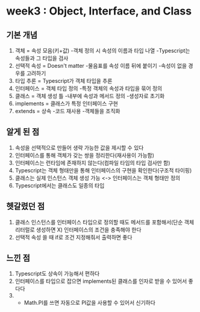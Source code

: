 # week3 : Object, Interface, and Class



## 기본 개념
1. 객체 = 속성 모음(키+값)
-객체 정의 시 속성의 이름과 타입 나열
-Typescript는 속성들과 그 타입을 검사
2. 선택적 속성 = Doesn't matter
-물음표를 속성 이름 뒤에 붙이기
-속성이 없을 경우를 고려하기
3. 타입 추론 = Typescript가 객체 타입을 추론
4. 인터페이스 = 객체 타입 정의
-특정 객체의 속성과 타입을 묶어 정의
5. 클래스 = 객체 생성 틀
-내부에 속성과 메서드 정의
-생성자로 초기화
6. implements = 클래스가 특정 인터페이스 구현
7. extends = 상속
-코드 재사용
-객체들을 조직화


## 알게 된 점
1. 속성을 선택적으로 만들어 생략 가능한 값을 제시할 수 있다
2. 인터페이스를 통해 객체가 갖는 쌍을 정리한다(재사용이 가능함)
3. 인터페이스는 런타임에 존재하지 않는다(컴파일 타임의 타입 검사만 함)
4. Typescript는 객체 형태만을 통해 인터페이스의 구현을 확인한다(구조적 타이핑)
5. 클래스는 실제 인스턴스 객체 생성 가능 <-> 인터페이스는 객체 형태만 정의
6. Typescript에서는 클래스도 일종의 타입

## 헷갈렸던 점
1. 클래스 인스턴스를 인터페이스 타입으로 정의할 때도 메서드를 포함해서(단순 객체 리터럴로 생성하면 X) 인터페이스의 조건을 충족해야 한다
2. 선택적 속성 쓸 때 if로 조건 지정해줘서 출력하면 좋다  

## 느낀 점
1. Typescript도 상속이 가능해서 편하다 
2. 인터페이스를 타입으로 잡으면 implements된 클래스를 인자로 받을 수 있어서 좋다다
3. + Math.PI를 쓰면 자동으로 PI값을 사용할 수 있어서 신기하다 
